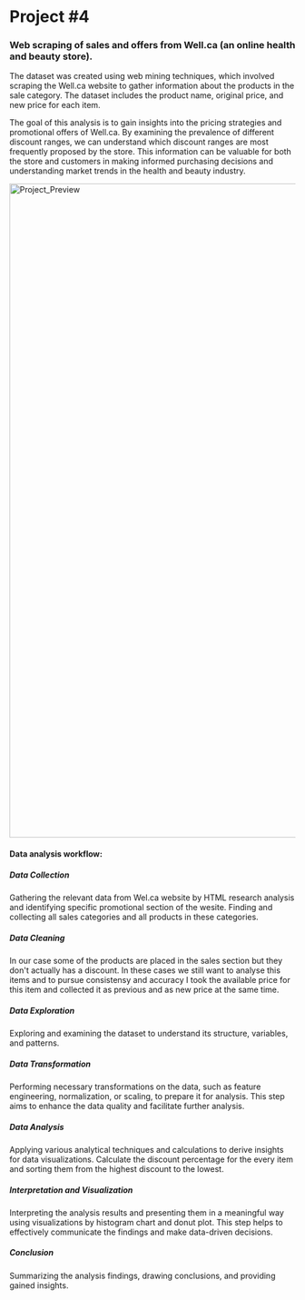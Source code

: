 # Project #4 

### Web scraping of sales and offers from Well.ca (an online health and beauty store).

The dataset was created using web mining techniques, which involved scraping the Well.ca website to gather information about the products in 
the sale category. The dataset includes the product name, original price, and new price for each item.

The goal of this analysis is to gain insights into the pricing strategies and promotional offers of Well.ca. 
By examining the prevalence of different discount ranges, we can understand which discount ranges are most frequently proposed by the store. 
This information can be valuable for both the store and customers in making informed purchasing decisions and understanding market 
trends in the health and beauty industry.

<img width="1152" alt="Project_Preview" src="https://github.com/OlhaZam/Project_-4-Web_scraping-Well.ca/assets/137802329/bb6cf763-a117-45ad-a29a-8daf549726e4">


#### Data analysis workflow:


##### Data Collection
Gathering the relevant data from Wel.ca website by HTML research analysis and identifying specific promotional section of the wesite.
Finding and collecting all sales categories and all products in these categories.

  
##### Data Cleaning 
In our case some of the products are placed in the sales section but they don't actually has a discount. In these cases we still want to analyse this items and to pursue consistensy and accuracy I took the available price for this item and collected it as previous and as new price at the same time.


##### Data Exploration 
Exploring and examining the dataset to understand its structure, variables, and patterns. 


##### Data Transformation 
Performing necessary transformations on the data, such as feature engineering, normalization, or scaling, to prepare it for analysis. This step aims to enhance the data quality and facilitate further analysis.


##### Data Analysis 
Applying various analytical techniques and calculations to derive insights for data visualizations. 
Calculate the discount percentage for the every item and sorting them from the highest discount to the lowest.


##### Interpretation and Visualization
Interpreting the analysis results and presenting them in a meaningful way using visualizations by histogram chart and donut plot. This step helps to effectively communicate the findings and make data-driven decisions.

##### Conclusion
Summarizing the analysis findings, drawing conclusions, and providing gained insights. 
